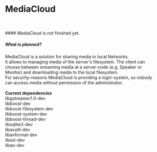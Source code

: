 # MediaCloud
<br />
<br />
#### MediaCloud is not finished yet.
<br />

##### What is planned?

MediaCloud is a solution for sharing media in local Networks.<br />
It allows to managing media of the server's filesystem. The client can choose between streaming media at a server-node (e.g. Speaker or Monitor) and downloading media to the local filesystem. <br />
For security-reasons MediaCloud is providing a login-system, so nobody can access media without permission of the administrator.
<br />
<br />
**Current dependencies** <br />
libgstreamer1.0-dev <br />
libboost-dev <br />
libboost-filesystem-dev <br />
libboost-system-dev <br />
libboost-thread-dev <br />
libsqlite3-dev <br />
libavutil-dev <br />
libavformat-dev <br />
libssl-dev <br />
libao-dev <br />
